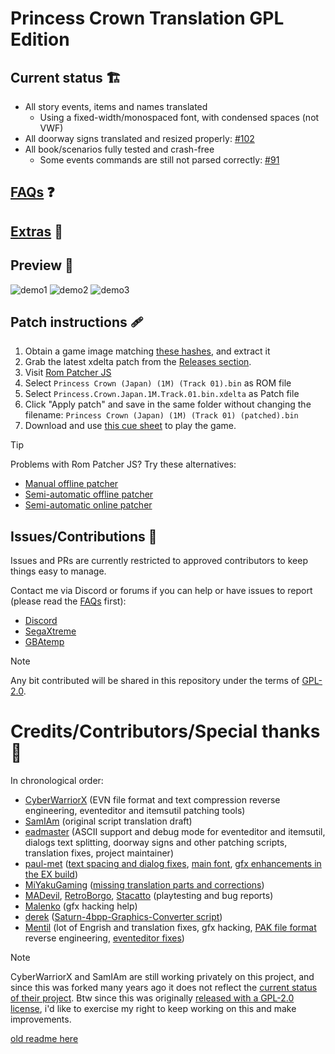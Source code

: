 
# Princess Crown Translation GPL Edition


## Current status  🏗️

 - All story events, items and names translated
   - Using a fixed-width/monospaced font, with condensed spaces (not VWF)
 - All doorway signs translated and resized properly: [#102](https://github.com/eadmaster/pcrown/issues/102)
 - All book/scenarios fully tested and crash-free
   - Some events commands are still not parsed correctly: [#91](https://github.com/eadmaster/pcrown/issues/91)


## [FAQs](https://github.com/eadmaster/pcrown/wiki/FAQs)  ❓


## [Extras](https://github.com/eadmaster/pcrown/wiki/Extras)  🎁


## Preview  👀

![demo1](https://raw.githubusercontent.com/eadmaster/pcrown/refs/heads/master/shots/demo1.png)  ![demo2](https://raw.githubusercontent.com/eadmaster/pcrown/refs/heads/master/shots/demo2.png)  ![demo3](https://raw.githubusercontent.com/eadmaster/pcrown/refs/heads/master/shots/demo3.png)


## Patch instructions  🩹

1. Obtain a game image matching [these hashes](http://redump.org/disc/4901/), and extract it
2. Grab the latest xdelta patch from the [Releases section](https://github.com/eadmaster/pcrown/releases/latest/download/Princess.Crown.Japan.1M.Track.01.bin.xdelta).
3. Visit [Rom Patcher JS](https://www.marcrobledo.com/RomPatcher.js/)
4. Select `Princess Crown (Japan) (1M) (Track 01).bin` as ROM file
5. Select `Princess.Crown.Japan.1M.Track.01.bin.xdelta` as Patch file
6. Click "Apply patch" and save in the same folder without changing the filename: `Princess Crown (Japan) (1M) (Track 01) (patched).bin`
7. Download and use [this cue sheet](https://raw.githubusercontent.com/eadmaster/pcrown/refs/heads/master/src/buildcd/Princess%20Crown%20(Japan)%20(1M)%20(English).cue) to play the game.

> [!TIP]
> Problems with Rom Patcher JS? Try these alternatives:
>  - [Manual offline patcher](https://github.com/marco-calautti/DeltaPatcher)
>  - [Semi-automatic offline patcher](https://github.com/eadmaster/pcrown/releases/latest/download/Princess.Crown.English.Offline.Patcher.zip)
>  - [Semi-automatic online patcher](https://eadmaster.github.io/pcrown_patcher/)

## Issues/Contributions  🐛
 
Issues and PRs are currently restricted to approved contributors to keep things easy to manage.

Contact me via Discord or forums if you can help or have issues to report (please read the [FAQs](https://github.com/eadmaster/pcrown/wiki/FAQs) first):

 - [Discord](https://discord.gg/CPCpEwyhjf)
 - [SegaXtreme](https://segaxtreme.net/members/eadmaster.30323/)
 - [GBAtemp](https://gbatemp.net/members/eadmaster.52646/)

> [!NOTE]
> Any bit contributed will be shared in this repository under the terms of [GPL-2.0](https://github.com/eadmaster/pcrown/blob/master/LICENSE).


# Credits/Contributors/Special thanks  🤝

In chronological order:

 - [CyberWarriorX](https://github.com/cyberwarriorx) (EVN file format and text compression reverse engineering, eventeditor and itemsutil patching tools)
 - [SamIAm](https://www.romhacking.net/forum/index.php?action=profile;u=10553) (original script translation draft)
 - [eadmaster](https://github.com/eadmaster) (ASCII support and debug mode for eventeditor and itemsutil, dialogs text splitting, doorway signs and other patching scripts, translation fixes, project maintainer)
 - [paul-met](https://github.com/paul-met) ([text spacing and dialog fixes](https://github.com/eadmaster/pcrown/issues/1), [main font](https://github.com/eadmaster/pcrown/issues/98), [gfx enhancements in the EX build](https://github.com/eadmaster/pcrown/issues/18))
 - [MiYakuGaming](https://github.com/MiYakuGaming/) ([missing translation parts and corrections](https://github.com/eadmaster/pcrown/issues/4))
 - [MADevil](https://www.twitch.tv/madevil/), [RetroBorgo](https://www.twitch.tv/retroborgo/), [Stacatto](https://www.youtube.com/c/StilesReviews) (playtesting and bug reports)
 - [Malenko](https://segaxtreme.net/members/malenko.22808/) (gfx hacking help)
 - [derek](https://github.com/DerekPascarella) ([Saturn-4bpp-Graphics-Converter script](https://github.com/DerekPascarella/Saturn-4bpp-Graphics-Converter/))
 - [Mentil](https://github.com/mentill) (lot of Engrish and translation fixes, gfx hacking, [PAK file format](https://github.com/eadmaster/pcrown/wiki/PAKFormat) reverse engineering, [eventeditor fixes](https://github.com/eadmaster/pcrown/issues/91))

> [!NOTE]
> CyberWarriorX and SamIAm are still working privately on this project, and since this was forked many years ago it does not reflect the [current status of their project](https://www.romhacking.net/forum/index.php?topic=39984.0).
> Btw since this was originally [released with a GPL-2.0 license](https://github.com/eadmaster/pcrown/blob/master/LICENSE), i'd like to exercise my right to keep working on this and make improvements.

[old readme here](readme.txt.old)
